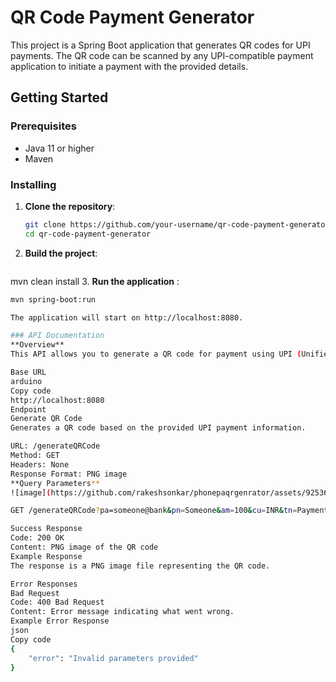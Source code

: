 # QR Code Payment Generator

This project is a Spring Boot application that generates QR codes for UPI payments. The QR code can be scanned by any UPI-compatible payment application to initiate a payment with the provided details.

## Getting Started

### Prerequisites

- Java 11 or higher
- Maven

### Installing

1. **Clone the repository**:
   ```sh
   git clone https://github.com/your-username/qr-code-payment-generator.git
   cd qr-code-payment-generator
2.  **Build the project**:
     ```sh
mvn clean install
3.  **Run the application** : 
```sh
mvn spring-boot:run

The application will start on http://localhost:8080.

### API Documentation
**Overview**
This API allows you to generate a QR code for payment using UPI (Unified Payments Interface) details. The QR code can be scanned by any UPI-compatible payment application to initiate a payment with the provided details.

Base URL
arduino
Copy code
http://localhost:8080
Endpoint
Generate QR Code
Generates a QR code based on the provided UPI payment information.

URL: /generateQRCode
Method: GET
Headers: None
Response Format: PNG image
**Query Parameters**
![image](https://github.com/rakeshsonkar/phonepaqrgenrator/assets/92536736/9c940179-a616-4d4d-a34c-0e6d27491a4f)

GET /generateQRCode?pa=someone@bank&pn=Someone&am=100&cu=INR&tn=Payment+for+services

Success Response
Code: 200 OK
Content: PNG image of the QR code
Example Response
The response is a PNG image file representing the QR code.

Error Responses
Bad Request
Code: 400 Bad Request
Content: Error message indicating what went wrong.
Example Error Response
json
Copy code
{
    "error": "Invalid parameters provided"
}
